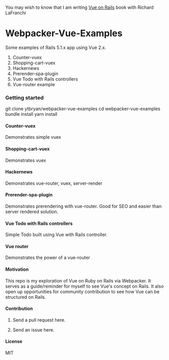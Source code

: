 
You may wish to know that I am writing [Vue on Rails](vueonrails.com) book with Richard LaFranchi

# Webpacker-Vue-Examples

Some examples of Rails 5.1.x app using Vue 2.x.

1. Counter-vuex
2. Shopping-cart-vuex
3. Hackernews
4. Prerender-spa-plugin
5. Vue Todo with Rails controllers
6. Vue-router example

### Getting started

git clone ytbryan/webpacker-vue-examples
cd webpacker-vue-examples
bundle install
yarn install

#### Counter-vuex

Demonstrates simple vuex

#### Shopping-cart-vuex

Demonstrates vuex

#### Hackernews

Demonstrates vue-router, vuex, server-render

#### Prerender-spa-plugin

Demonstrates prerendering with vue-router. Good for SEO and easier than server rendered solution.

#### Vue Todo with Rails controllers

Simple Todo built using Vue with Rails controller.


#### Vue router

Demonstrates the power of a vue-router

#### Motivation

This repo is my exploration of Vue on Ruby on Rails via Webpacker. It serves as a guide/reminder for myself to see Vue's concept on Rails. It also open up opportunities for community contribution to see how Vue can be structured on Rails. 

#### Contribution

1) Send a pull request here.

2) Send an issue here.

#### License

MIT
